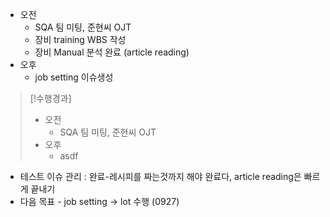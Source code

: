 - 오전
	- SQA 팀 미팅, 준현씨 OJT
	- 장비 training WBS 작성
	- 장비 Manual 분석 완료 (article reading)
- 오후
	- job setting 이슈생성

>[!수행경과]
>- 오전
>	- SQA 팀 미팅, 준현씨 OJT
>- 오후
>	- asdf

- 테스트 이슈 관리 : 완료-레시피를 짜는것까지 해야 완료다, article reading은 빠르게 끝내기
- 다음 목표 -  job setting -> lot 수행 (0927)